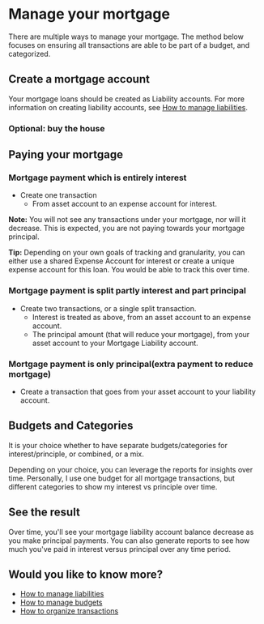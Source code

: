 # Manage your mortgage

There are multiple ways to manage your mortgage. The method below focuses on ensuring all transactions are able to be part of a budget, and categorized.

## Create a mortgage account

Your mortgage loans should be created as Liability accounts. For more information on creating liability accounts, see [How to manage liabilities](../../how-to/firefly-iii/finances/liabilities.md).

### Optional: buy the house


## Paying your mortgage

### Mortgage payment which is entirely interest
* Create one transaction
  * From asset account to an expense account for interest.

**Note:** You will not see any transactions under your mortgage, nor will it decrease. This is expected, you are not paying towards your mortgage principal.

**Tip:** Depending on your own goals of tracking and granularity, you can either use a shared Expense Account for interest or create a unique expense account for this loan. You would be able to track this over time.

### Mortgage payment is split partly interest and part principal
* Create two transactions, or a single split transaction.
  * Interest is treated as above, from an asset account to an expense account.
  * The principal amount (that will reduce your mortgage), from your asset account to your Mortgage Liability account.

### Mortgage payment is only principal(extra payment to reduce mortgage)
* Create a transaction that goes from your asset account to your liability account.

## Budgets and Categories

It is your choice whether to have separate budgets/categories for interest/principle, or combined, or a mix. 

Depending on your choice, you can leverage the reports for insights over time. Personally, I use one budget for all mortgage transactions, but different categories to show my interest vs principle over time. 

## See the result

Over time, you'll see your mortgage liability account balance decrease as you make principal payments. You can also generate reports to see how much you've paid in interest versus principal over any time period.

## Would you like to know more?

- [How to manage liabilities](../../how-to/firefly-iii/finances/liabilities.md)
- [How to manage budgets](../../how-to/firefly-iii/finances/budgets.md)
- [How to organize transactions](../../how-to/firefly-iii/finances/transactions.md)
